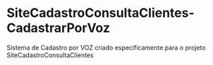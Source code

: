 # SiteCadastroConsultaClientes-CadastrarPorVoz
Sistema de Cadastro por VOZ criado especificamente para o projeto SiteCadastroConsultaClientes
